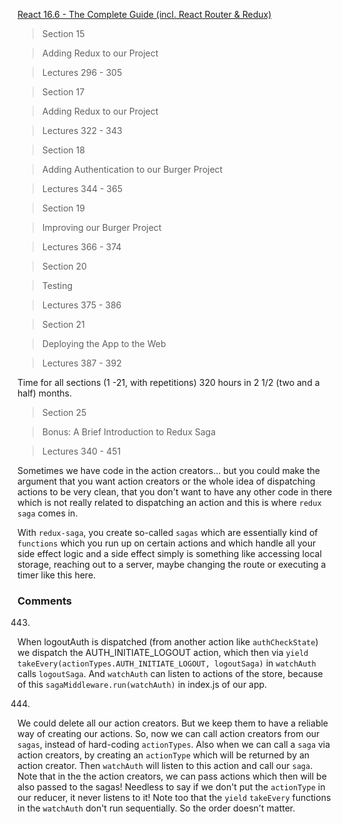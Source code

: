 
[React 16.6 - The Complete Guide (incl. React Router & Redux)](https://www.udemy.com/react-the-complete-guide-incl-redux/)

> Section 15

> Adding Redux to our Project

> Lectures 296 - 305

> Section 17

> Adding Redux to our Project

> Lectures 322 - 343


> Section 18

> Adding Authentication to our Burger Project

> Lectures 344 - 365


> Section 19

> Improving our Burger Project

> Lectures 366 - 374


> Section 20

> Testing 

> Lectures 375 - 386


> Section 21

> Deploying the App to the Web

> Lectures 387 - 392

Time for all sections (1 -21, with repetitions) 
320 hours 
in 2 1/2 (two and a half) months.



> Section 25

> Bonus: A Brief Introduction to Redux Saga

> Lectures 340 - 451

Sometimes we have code in the action creators...
but you could make the argument that you want action creators 
or the whole idea of dispatching actions
to be very clean, that you don't want to have any other code in there 
which is not really related to dispatching
an action and this is where `redux saga` comes in.

With `redux-saga`,
you create so-called `sagas` which are essentially kind of `functions` 
which you run up on certain actions
and which handle all your side effect logic 
and a side effect simply is something like 
accessing local storage, reaching out to a server, 
maybe changing the route or executing a timer like this here.


### Comments

443. 
When logoutAuth is dispatched (from another action like `authCheckState`) we dispatch the AUTH_INITIATE_LOGOUT action, 
which then via `yield takeEvery(actionTypes.AUTH_INITIATE_LOGOUT, logoutSaga)` in
`watchAuth` calls `logoutSaga`. And `watchAuth` can listen to actions of the store,
because of this `sagaMiddleware.run(watchAuth)` in index.js of our app.

444. 
We could delete all our action creators. But we keep them to have a reliable way of creating our actions. So, now we can call action creators from our `sagas`, instead of hard-coding `actionTypes`.
Also when we can call a `saga` via action creators, by creating an `actionType` which will be returned 
by an action creator. Then `watchAuth` will listen to this action and call our `saga`. Note that in the the action creators, we can pass actions which then will be also passed to the sagas! Needless to say if we don't put the `actionType` in our reducer, it never listens to it! Note too that the `yield` `takeEvery` functions in the `watchAuth` don't run sequentially. So the order doesn't matter.
